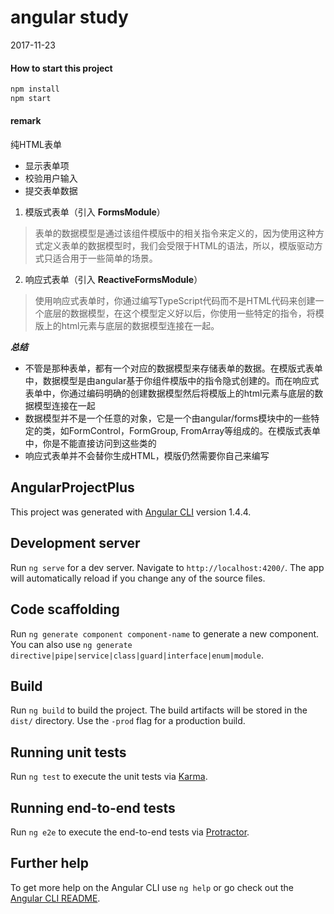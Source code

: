 # angular study

2017-11-23
 

#### How to start this project
```javascript
npm install
npm start
``` 

#### remark
纯HTML表单
- 显示表单项
- 校验用户输入
- 提交表单数据

1. 模版式表单（引入 **FormsModule**）
> 表单的数据模型是通过该组件模版中的相关指令来定义的，因为使用这种方式定义表单的数据模型时，我们会受限于HTML的语法，所以，模版驱动方式只适合用于一些简单的场景。
2. 响应式表单（引入 **ReactiveFormsModule**）
> 使用响应式表单时，你通过编写TypeScript代码而不是HTML代码来创建一个底层的数据模型，在这个模型定义好以后，你使用一些特定的指令，将模版上的html元素与底层的数据模型连接在一起。

_**总结**_
* 不管是那种表单，都有一个对应的数据模型来存储表单的数据。在模版式表单中，数据模型是由angular基于你组件模版中的指令隐式创建的。而在响应式表单中，你通过编码明确的创建数据模型然后将模版上的html元素与底层的数据模型连接在一起
* 数据模型并不是一个任意的对象，它是一个由angular/forms模块中的一些特定的类，如FormControl，FormGroup, FromArray等组成的。在模版式表单中，你是不能直接访问到这些类的
* 响应式表单并不会替你生成HTML，模版仍然需要你自己来编写


## AngularProjectPlus

This project was generated with [Angular CLI](https://github.com/angular/angular-cli) version 1.4.4.

## Development server

Run `ng serve` for a dev server. Navigate to `http://localhost:4200/`. The app will automatically reload if you change any of the source files.

## Code scaffolding

Run `ng generate component component-name` to generate a new component. You can also use `ng generate directive|pipe|service|class|guard|interface|enum|module`.

## Build

Run `ng build` to build the project. The build artifacts will be stored in the `dist/` directory. Use the `-prod` flag for a production build.

## Running unit tests

Run `ng test` to execute the unit tests via [Karma](https://karma-runner.github.io).

## Running end-to-end tests

Run `ng e2e` to execute the end-to-end tests via [Protractor](http://www.protractortest.org/).

## Further help

To get more help on the Angular CLI use `ng help` or go check out the [Angular CLI README](https://github.com/angular/angular-cli/blob/master/README.md).
